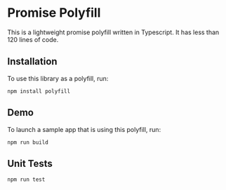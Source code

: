 # Promise Polyfill

This is a lightweight promise polyfill written in Typescript. It has less than 120 lines of code. 

## Installation

To use this library as a polyfill, run:

`npm install polyfill`

## Demo

To launch a sample app that is using this polyfill, run:

`npm run build`

## Unit Tests

`npm run test`